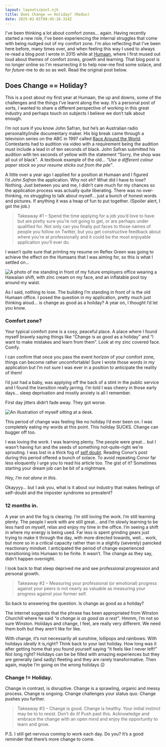 ```yaml
---
layout: layouts/post.njk
title: Does Change == Holiday? (Redux)
date: 2025-02-01T08:45:18.314Z
---
```

I've been thinking a lot about comfort zones... again. Having recently started a new role, I've been experiencing the internal struggles that come with being nudged out of my comfort zone. I'm also reflecting that I've been here before, many times over, and when feeling this way I used to always re-read a blog post I wrote in 2015 while at [Humaan](https://humaan.com/), where I first mused out loud about themes of comfort zones, growth and learning. That blog post is no longer online so I'm resurrecting it to help *now*-me find some solace, and for *future*-me to do so as well. Read the original post below.

## Does Change == Holiday?

This is a post about my first year at Humaan, the up and downs, some of the challenges and the things I’ve learnt along the way. It’s a personal post of sorts, I wanted to share a different perspective of working in this great industry and perhaps touch on subjects I believe we don’t talk about enough.

I’m not sure if you know John Safran, but he’s an Australian radio personality/indie documentary maker. His big break came through a television series on the ABC in 1997 called [Race Around the World](https://www.youtube.com/watch?v=s4n3UpCIQ7o&ab_channel=RobertWood). Contestants had to audition via video with a requirement being the audition must include a lead in of ten seconds of black. John Safran submitted his audition with ten seconds of yellow with the statement “Sorry, the shop was all out of black”.  A textbook example of the old… *“Use a different colour paper stock so your resume sticks out from the pile”*.

A little over a year ago I applied for a position at Humaan and I figured I’d *John Safran* the application. Why not eh? What did I have to lose? Nothing. Just between you and me, I didn’t care much for my chances so the application process was actually quite liberating. There was no over-thinking, no struggling to talk about myself… just a bunch of honest words and pictures. If anything it was a heap of fun to put together. (Spoiler alert, I got the job.)

> Takeaway #1 – Spend the time applying for a job you’d love to have but are pretty sure you’re not going to get, or are perhaps under qualified for. Not only can you finally put faces to those names of people you follow on Twitter, but you get constructive feedback about where you’re at professionally and it could be the most enjoyable application you’ll ever do.

I wasn’t quite sure that printing my resume on Reflex Green was going to achieve the effect on the Humaans that I was aiming for, so this is what I settled on…

![A photo of me standing in front of my future employers office wearing a Hawaiian shift, with zinc cream on my face, and an inflatable pool toy around my waist. ](/images/change-v2.jpg "Hawaiian Shirt. Inflatable pool toy. Zinc cream. Suitcase. You can’t see it but I’m wearing flippers too.")

As I said, nothing to lose. The building I’m standing in front of is the old Humaan office. I posed the question in my application, pretty much just thinking aloud… is change as good as a holiday? A year on, I thought I’d let you know.

### Comfort zone?

Your typical comfort zone is a cosy, peaceful place. A place where I found myself bravely saying things like “Change is as good as a holiday” and “I want to make mistakes and learn from them”. Look at my zinc covered face. Comfy.

I can confirm that once you pass the event horizon of your comfort zone, things can become rather uncomfortable! Sure I wrote those words in my application but I’m not sure I was ever in a position to anticipate the reality of them!

I’d just had a baby, was applying off the back of a stint in the public service and I found the transition really jarring. I’m told I was cheery in those early days… sleep deprivation and mostly anxiety is all I remember.

First day jitters didn’t fade away. They got worse.

![An illustration of myself sitting at a desk.](/images/change-holiday.png "I know nothing in comparison to these other Humaans. How did I even land this job? Was it just the Hawaiian shirt? Am I a gimmick hire? Aaaarrggh.")

This period of change was feeling like no holiday I’d ever been on. I was completely eating my words at this point. This holiday SUCKS. Change can bugger off too.

I was loving the work. I was learning plenty. The people were great… but I wasn’t having fun and the seeds of something not-quite-right we’re sprouting. I was lost in a thick fog of [self doubt](https://signalvnoise.com/posts/3782-the-joy-and-a-good-dose-of-pain-of-my-first-few-months-at-basecamp). Reading Conor’s post during this period offered a bunch of solace. To avoid repeating Conor far less eloquently I urge you to read his article too. The gist of it? Sometimes starting your dream job can be bit of a nightmare.

*Hey, I’m not alone in this.* 

Okayyyy… but I ask you, what is it about our industry that makes feelings of self-doubt and the imposter syndrome so prevalent?

### 12 months in.

A year on and the fog is clearing. I’m still loving the work. I’m still learning plenty. The people I work with are still great… and I’m slowly learning to be less hard on myself, relax and enjoy my time in the office. I’m seeing a shift in where my energy is being used. Far less is spent grinding gears just trying to make it through the day, with more directed towards, well… work, but more so in a critical capacity rather than in a slightly (severely) panicked reactionary mindset. I anticipated the period of change experienced transitioning into Humaan to be finite. It wasn’t. The change as they say, didn’t happen overnight.

I look back to that sleep deprived me and see professional progression and personal growth.

> Takeaway #2 – Measuring your professional (or emotional) progress against your peers is not nearly as valuable as measuring your progress against your former self.

So back to answering the question. Is change as good as a holiday?

The internet suggests that the phrase has been appropriated from Winston Churchill where he said *“a change is as good as a rest”*. Hmmm, I’m not so sure Winston. Holidays and change, I feel, are really very different. We need them both but they aren’t like for like.

With change, it’s not necessarily all sunshine, lollipops and rainbows. With holidays *ideally* it is,right? Think back to your last holiday. How long was it after getting home that you found yourself saying “it feels like I never left!” Not long right? Holidays can be be filled with amazing experiences but they are generally (and sadly) fleeting and they are rarely transformative. Then again, maybe I’m going on the wrong holidays 😉

### Change != Holiday.

Change in contrast, is disruptive. Change is a sprawling, organic and messy process. Change is ongoing. Change challenges your status quo. Change pushes you further.

> Takeaway #3 – Change is good. Change is healthy. Your initial instinct may be to to resist. Don’t do it! Push past this. Acknowledge and embrace the change with an open mind and enjoy the opportunity to learn and grow. 

P.S. I still get nervous coming to work each day. Do you? It’s a good reminder that there’s more change to come.